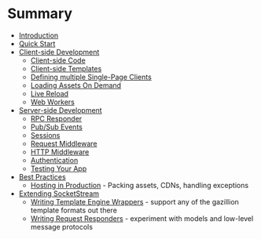 # Summary

* [Introduction](README.md)
* [Quick Start](quick-start.md)
* [Client-side Development](server-side-development/README.md)
	* [Client-side Code](client-side-code.md)
	* [Client-side Templates](client-side-templates.md)
	* [Defining multiple Single-Page Clients](multiple-single-page-clients.md)
	* [Loading Assets On Demand](loading-assets-on-demand.md)
	* [Live Reload](live-reload.md)
	* [Web Workers](web-workers.md)
* [Server-side Development](server-side-development/README.md)
	* [RPC Responder](rpc-responder.md)
	* [Pub/Sub Events](pub-sub-events.md)
	* [Sessions](sessions.md)
	* [Request Middleware](request-middleware.md)
	* [HTTP Middleware](http-middleware.md)
	* [Authentication](authentication.md)
	* [Testing Your App](testing-your-app.md)
* [Best Practices](best-practices/README.md)
	* [Hosting in Production](hosting-in-production.md) - Packing assets, CDNs, handling exceptions
* [Extending SocketStream](extending-socketstream/README.md)
	* [Writing Template Engine Wrappers](writing-template-engine-wrappers.md) - support any of the gazillion template formats out there
	* [Writing Request Responders](writing-request-responders.md) - experiment with models and low-level message protocols

<!-- * [HTML/CSS/JS code preprocessers](to_come.md)
* [Live reload (development)](to_come.md)
* [CSS/JS compilation and CDN asset pipeline management](to_come.md)
* [WebSocket management](to_come.md)
* [RPC APIs](to_come.md)
* [PubSub APIs](to_come.md)
* [Client-side code organization](to_come.md)
* [Session management (defaulted to REDIS)](to_come.md)
* [Custom WebSocket APIs](to_come.md)
* [HTML Templates (custom or default)](to_come.md)
* [Web Workers](to_come.md)
* [Compatibility with Connect Middleware](to_come.md) -->
